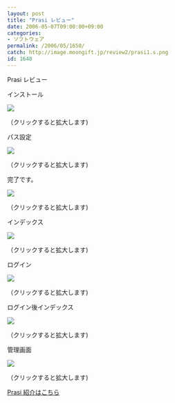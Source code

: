 ```yaml
---
layout: post
title: "Prasi レビュー"
date: 2006-05-07T09:00:00+09:00
categories:
- ソフトウェア
permalink: /2006/05/1650/
catch: http://image.moongift.jp/review2/prasi1.s.png
id: 1648
---
```

Prasi レビュー  
<!--more-->

インストール

  

[![](http://image.moongift.jp/review2/prasi2.s.png)](http://image.moongift.jp/review2/prasi2.png)  
  
（クリックすると拡大します)

  

パス設定

  

[![](http://image.moongift.jp/review2/prasi3.s.png)](http://image.moongift.jp/review2/prasi3.png)  
  
（クリックすると拡大します)

  

完了です。

  

[![](http://image.moongift.jp/review2/prasi4.s.png)](http://image.moongift.jp/review2/prasi4.png)  
  
（クリックすると拡大します)

  

インデックス

  

[![](http://image.moongift.jp/review2/prasi1.s.png)](http://image.moongift.jp/review2/prasi1.png)  
  
（クリックすると拡大します)

  

ログイン

  

[![](http://image.moongift.jp/review2/prasi5.s.png)](http://image.moongift.jp/review2/prasi5.png)  
  
（クリックすると拡大します)

  

ログイン後インデックス

  

[![](http://image.moongift.jp/review2/prasi6.s.png)](http://image.moongift.jp/review2/prasi6.png)  
  
（クリックすると拡大します)

  

管理画面

  

[![](http://image.moongift.jp/review2/prasi7.s.png)](http://image.moongift.jp/review2/prasi7.png)  
  
（クリックすると拡大します)

  

[Prasi 紹介はこちら](http://oss.moongift.jp/intro/i-1647.html)

